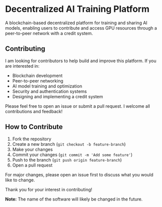 # Decentralized AI Training Platform
A blockchain-based decentralized platform for training and sharing AI models, enabling users to contribute and access GPU resources through a peer-to-peer network with a credit system.

## Contributing
I am looking for contributors to help build and improve this platform. If you are interested in:
- Blockchain development
- Peer-to-peer networking
- AI model training and optimization
- Security and authentication systems
- Designing and implementing a credit system

Please feel free to open an issue or submit a pull request. I welcome all contributions and feedback!

## How to Contribute
1. Fork the repository
2. Create a new branch (`git checkout -b feature-branch`)
3. Make your changes
4. Commit your changes (`git commit -m 'Add some feature'`)
5. Push to the branch (`git push origin feature-branch`)
6. Open a pull request

For major changes, please open an issue first to discuss what you would like to change.

Thank you for your interest in contributing!

**Note:** The name of the software will likely be changed in the future.

